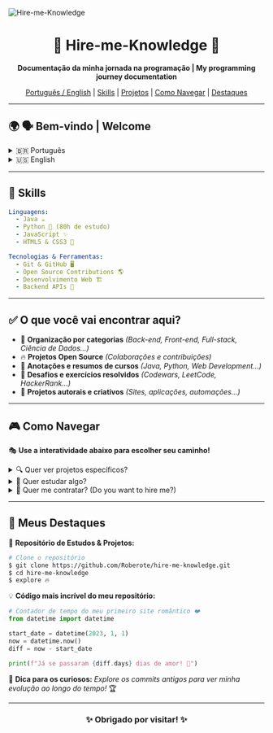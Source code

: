 <p align="center">
 
![Hire-me-Knowledge](https://i.imgur.com/aP9Azdn.png)

<h1 align="center">🚀 Hire-me-Knowledge 🚀</h1>

<p align="center">
 <strong>Documentação da minha jornada na programação | My programming journey documentation</strong>
</p>

<p align="center">
  <a href="#bem-vindo-welcome">Português / English</a> |
  <a href="#skills">Skills</a> |
  <a href="#o-que-voce-vai-encontrar-aqui">Projetos</a> |
  <a href="#como-navegar">Como Navegar</a> |
  <a href="#meus-destaques">Destaques</a>
</p>

---

## 🌍 🗣️ Bem-vindo | Welcome

<details>
  <summary>🇧🇷 Português</summary>
  <p>Olá! Esse repositório é o meu tesouro de conhecimento, documentando tudo o que aprendi sobre programação, desde conceitos básicos até projetos avançados!</p>
</details>

<details>
  <summary>🇺🇸 English</summary>
  <p>Hello! This repository is my knowledge treasure, documenting everything I've learned about programming, from basic concepts to advanced projects!</p>
</details>

---

## 🌟 Skills

```yaml
Linguagens:
  - Java ☕
  - Python 🐍 (80h de estudo)
  - JavaScript ✨
  - HTML5 & CSS3 🎨

Tecnologias & Ferramentas:
  - Git & GitHub 🖥️
  - Open Source Contributions 🌎
  - Desenvolvimento Web 🏗️
  - Backend APIs 🔌
```

---

## ✅ O que você vai encontrar aqui?
- 📂 **Organização por categorias** *(Back-end, Front-end, Full-stack, Ciência de Dados...)*
- 🔥 **Projetos Open Source** *(Colaborações e contribuições)*
- 📖 **Anotações e resumos de cursos** *(Java, Python, Web Development...)*
- 🚀 **Desafios e exercícios resolvidos** *(Codewars, LeetCode, HackerRank...)*
- 🎨 **Projetos autorais e criativos** *(Sites, aplicações, automações...)*

---

## 🎮 Como Navegar

🎭 **Use a interatividade abaixo para escolher seu caminho!**

<details>
  <summary>🔍 Quer ver projetos específicos?</summary>
  <ul>
    <li>📌 <a href="./backend">Projetos Back-end</a></li>
    <li>🎨 <a href="./frontend">Projetos Front-end</a></li>
    <li>🌍 <a href="./fullstack">Projetos Full-stack</a></li>
  </ul>
</details>

<details>
  <summary>📖 Quer estudar algo?</summary>
  <ul>
    <li>🐍 <a href="./python">Curso Python 80h</a></li>
    <li>☕ <a href="./java">Curso Java Avançado</a></li>
    <li>🖥️ <a href="./git">Git e Colaboração</a></li>
  </ul>
</details>

<details>
  <summary>💼 Quer me contratar? (Do you want to hire me?)</summary>
  <ul>
    <li>📩 <strong>Email:</strong> <a href="mailto:seuemail@email.com">seuemail@email.com</a></li>
    <li>🔗 <strong>LinkedIn:</strong> <a href="https://linkedin.com/in/seu-perfil">linkedin.com/in/seu-perfil</a></li>
    <li>🌎 <strong>Portfólio:</strong> <a href="https://seu-portfolio.com">seu-portfolio.com</a></li>
  </ul>
</details>

---

## 🎯 Meus Destaques

🚀 **Repositório de Estudos & Projetos:**
```sh
# Clone o repositório
$ git clone https://github.com/Roberote/hire-me-knowledge.git
$ cd hire-me-knowledge
$ explore 🔥
```

💡 **Código mais incrível do meu repositório:**
```python
# Contador de tempo do meu primeiro site romântico ❤️
from datetime import datetime

start_date = datetime(2023, 1, 1)
now = datetime.now()
diff = now - start_date

print(f"Já se passaram {diff.days} dias de amor! 💖")
```

📌 **Dica para os curiosos:** *Explore os commits antigos para ver minha evolução ao longo do tempo!* 🏆

---

<h3 align="center">✨ Obrigado por visitar! ✨</h3>
